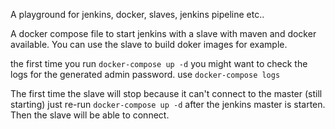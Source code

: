 A playground for jenkins, docker, slaves, jenkins pipeline etc..

A docker compose file to start jenkins with a slave with maven and docker available. You 
can use the slave to build doker images for example.

the first time you run `docker-compose up -d` you might want to check the logs for the
generated admin password. use `docker-compose logs`

The first time the slave will stop because it can't connect to the master (still starting)
just re-run `docker-compose up -d` after the jenkins master is starten. Then the slave will
be able to connect.